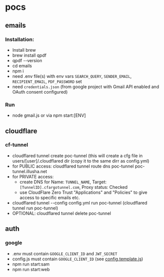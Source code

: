# pocs

## emails
### Installation:
- Install brew
- brew install qpdf
- qpdf --version
- cd emails
- npm i
- need .env file(s) with env vars `SEARCH_QUERY`, `SENDER_EMAIL`, `RECIPIENT_EMAIL`, `PDF_PASSWORD` set
- need `credentials.json` (from google project with Gmail API enabled and OAuth consent configured)
### Run
- node gmail.js or via npm start:[ENV]


## cloudflare
### cf-tunnel
- cloudflared tunnel create poc-tunnel (this will create a cfg file in users/[user]/.cloudflared dir (copy it to the same dirr as config.yml)
- for PUBLIC access: cloudflared tunnel route dns poc-tunnel poc-tunnel.illusha.net
- for PRIVATE access: 
    - create DNS for Name: `TUNNEL_NAME`, Target: `[TunnelID].cfargotunnel.com`, Proxy status: Checked
    - use CloudFlare Zero Trust "Applications" and "Policies" to give access to specific emails etc.
- cloudflared tunnel --config config.yml run poc-tunnel (cloudflared tunnel run poc-tunnel)
- OPTIONAL: cloudflared tunnel delete poc-tunnel

## auth
### google
- .env must contain `GOOGLE_CLIENT_ID` and `JWT_SECRET`
- config.js must contain `GOOGLE_CLIENT_ID` (see [config.template.js](auth/config.template.js))
- npm run start:sam
- npm run start:web